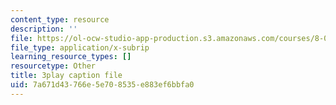 ```yaml
---
content_type: resource
description: ''
file: https://ol-ocw-studio-app-production.s3.amazonaws.com/courses/8-01sc-classical-mechanics-fall-2016/7a671d43766e5e708535e883ef6bbfa0_1UdGbyj8924.vtt
file_type: application/x-subrip
learning_resource_types: []
resourcetype: Other
title: 3play caption file
uid: 7a671d43-766e-5e70-8535-e883ef6bbfa0
---
```

